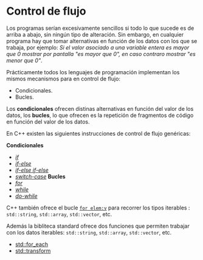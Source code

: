 # Control de flujo

Los programas serían excesivamente sencillos si todo lo que sucede es de arriba a abajo, sin ningún tipo de alteración. Sin embargo, en cualquier programa hay que tomar alternativas en función de los datos con los que se trabaja, por ejemplo: *Si el valor asociado a una variable entera es mayor que 0 mostrar por pantalla "es mayor que 0", en caso contraro mostrar "es menor que 0"*.

Prácticamente todos los lenguajes de programación implementan los mismos mecanismos para en control de flujo:

 * Condicionales.
 * Bucles.

Los **condicionales** ofrecen distinas alternativas en función del valor de los datos, los **bucles**, lo que ofrecen es la repetición de fragmentos de código en función del valor de los datos.

En C++ existen las siguientes instrucciones de control de flujo genéricas:

**Condicionales**
   * [_if_](ifelse.md)
   * [_if-else_](ifelse.md)
   * [_if-else if-else_](ifelse.md)
   * [_switch-case_](switch.md)
**Bucles**
   * [_for_](for.md)
   * [_while_](while.md)
   * [_do-while_](dowhile.md)

C++ también ofrece el bucle [`for elem:v`](forelem.md) para recorrer los tipos iterables : `std::string`, `std::array`, `std::vector`, etc.

Además la bibliteca standard ofrece dos funciones que permiten trabajar con los datos iterables: `std::string`, `std::array`, `std::vector`, etc.
  * [std::for_each](foreach.md)
  * [std::transform](transform.md)

